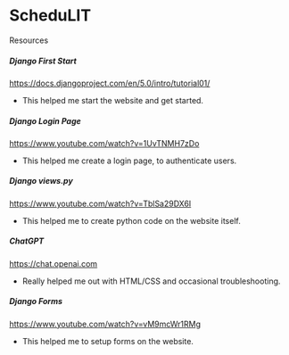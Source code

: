 # ScheduLIT
Resources
##### Django First Start
https://docs.djangoproject.com/en/5.0/intro/tutorial01/
- This helped me start the website and get started.
##### Django Login Page
https://www.youtube.com/watch?v=1UvTNMH7zDo
- This helped me create a login page, to authenticate users.
##### Django views.py
https://www.youtube.com/watch?v=TblSa29DX6I
- This helped me to create python code on the website itself.
##### ChatGPT
https://chat.openai.com
- Really helped me out with HTML/CSS and occasional troubleshooting.
##### Django Forms
https://www.youtube.com/watch?v=vM9mcWr1RMg
- This helped me to setup forms on the website.



